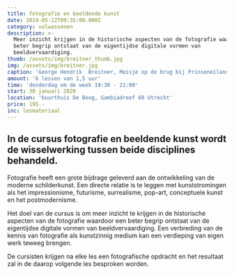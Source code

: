 ```yaml
---
title: fotografie en beeldende kunst
date: 2019-05-22T09:35:00.000Z
category: volwassenen
description: >-
  Meer inzicht krijgen in de historische aspecten van de fotografie waardoor een
  beter begrip ontstaat van de eigentijdse digitale vormen van
  beeldvervaardiging.
thumb: /assets/img/breitner_thumb.jpg
img: /assets/img/breitner.jpg
caption: 'George Hendrik  Breitner, Meisje op de brug bij Prinseneiland. c.1895'
amount: '6 lessen van 1,5 uur'
time: 'donderdag om de week 19:30 - 21:00'
start: 30 januari 2020
location: 'buurthuis De Boog, Gambiadreef 60 Utrecht'
price: 195.-
inc: lesmateriaal
---
```


## In de cursus fotografie en beeldende kunst wordt de wisselwerking tussen beide disciplines behandeld.

Fotografie heeft een grote bijdrage geleverd aan de ontwikkeling van de moderne schilderkunst. Een directe relatie is te leggen met kunststromingen als het impressionisme, futurisme, surrealisme, pop-art, conceptuele kunst en het postmodernisme.

Het doel van de cursus is om meer inzicht te krijgen in de historische aspecten van de fotografie waardoor een beter begrip ontstaat van de eigentijdse digitale vormen van beeldvervaardiging. Een verbreding van de kennis van fotografie als kunstzinnig medium kan een verdieping van eigen werk teweeg brengen. 

De cursisten krijgen na elke les een fotografische opdracht en het resultaat zal in de daarop volgende les besproken worden.
